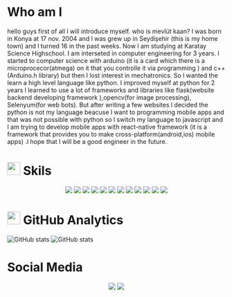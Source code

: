 # Who am I
hello guys first of all l will introduce myself. who is mevlüt kaan? l was born in Konya at 17 nov. 2004 and l was grew up in Seydişehir (this is my home town) and l turned 16 in the past weeks. Now l am studying at Karatay Science Highschool. I am interseted in computer engineering for 3 years. l started to computer science with arduino (it is a card which there is a microprocecor(atmega) on it that you controlle it via programming )
and c++ (Arduino.h library) but then I lost interest in mechatronics. So l wanted the learn a high level language like python. I improved myself at  python for 2 years l learned to use a lot of frameworks and libraries like flask(website backend developing framework ),opencv(for image processing), Selenyum(for web bots). But after writing a few websites l decided the python is not my language beacuse l want to programming mobile apps and that was not possible with python so l switch my language to javascript and l am trying to develop mobile apps with react-native framework (it is a framework that provides you to make cross-platform(android,ios) mobile apps) .l hope that l will be a good engineer in the future.

# <img src="https://github.githubassets.com/images/icons/emoji/unicode/1f6e0.png" width="30" height="30"/> Skils

<p align="center">
  <img src="https://img.shields.io/badge/Python-3776AB?style=for-the-badge&logo=python&logoColor=white"/>
  <img src="https://img.shields.io/badge/JavaScript-F7DF1E?style=for-the-badge&logo=javascript&logoColor=black" />
  <img src="https://img.shields.io/badge/TypeScript-007ACC?style=for-the-badge&logo=typescript&logoColor=white"/>
  <img src="https://img.shields.io/badge/Flask-000000?style=for-the-badge&logo=flask&logoColor=white"/>
  <img src="https://img.shields.io/badge/React_Native-20232A?style=for-the-badge&logo=react&logoColor=61DAFB" />
  <img src="https://img.shields.io/badge/Node.js-43853D?style=for-the-badge&logo=node.js&logoColor=white" />
  <img src="https://img.shields.io/badge/MySQL-00000F?style=for-the-badge&logo=mysql&logoColor=white" />
  <img src="https://img.shields.io/badge/MongoDB-4EA94B?style=for-the-badge&logo=mongodb&logoColor=white" />
  <img src="https://img.shields.io/badge/firebase-ffca28?style=for-the-badge&logo=firebase&logoColor=white" />
  <img src="https://img.shields.io/badge/HTML5-E34F26?style=for-the-badge&logo=html5&logoColor=white"/>
  <img src="https://img.shields.io/badge/CSS3-1572B6?style=for-the-badge&logo=css3&logoColor=white" />
  <img src="https://img.shields.io/badge/Heroku-430098?style=for-the-badge&logo=heroku&logoColor=white" />
<p>
 
# <img src="https://github.githubassets.com/images/icons/emoji/unicode/2699.png"  width="30" height="30"/> GitHub Analytics
![GitHub stats](https://github-readme-stats.vercel.app/api?username=kaankarakoc42&show_icons=true&theme=tokyonight&hiding_specific_stats=true)
![GitHub stats](https://github-readme-stats.vercel.app/api/top-langs/?username=kaankarakoc42&theme=tokyonight&layout=compact)


# Social Media
<p align="center">
<a href="mailto:karakockaan326@gamil.com"> <img src="https://img.shields.io/badge/Gmail-D14836?style=for-the-badge&logo=gmail&logoColor=white"><a/>
 <a href="https://www.instagram.com/kaankarakoc42/"> <img src="https://img.shields.io/badge/Instagram-E4405F?style=for-the-badge&logo=instagram&logoColor=white"><a/>
 <p/>
